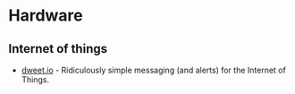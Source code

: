 # Hardware

## Internet of things

* [dweet.io](https://beta.dweet.io/) - Ridiculously simple messaging (and alerts) for the Internet of Things.
